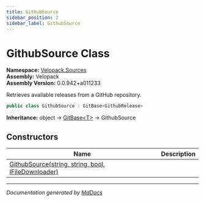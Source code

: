 ```yaml
---
title: GithubSource
sidebar_position: 2
sidebar_label: GithubSource
---
```

<!--  
  <auto-generated>   
    The contents of this file were generated by a tool.  
    Changes to this file may be list if the file is regenerated  
  </auto-generated>   
-->

# GithubSource Class

**Namespace:** [Velopack.Sources](../index.md)  
**Assembly:** Velopack  
**Assembly Version:** 0.0.942+a011233

Retrieves available releases from a GitHub repository.

```csharp
public class GithubSource : GitBase<GithubRelease>
```

**Inheritance:** object → [GitBase\<T\>](../GitBase-1/index.md) → GithubSource

## Constructors

| Name                                                                         | Description |
| ---------------------------------------------------------------------------- | ----------- |
| [GithubSource(string, string, bool, IFileDownloader)](constructors/index.md) |             |

___

*Documentation generated by [MdDocs](https://github.com/ap0llo/mddocs)*
